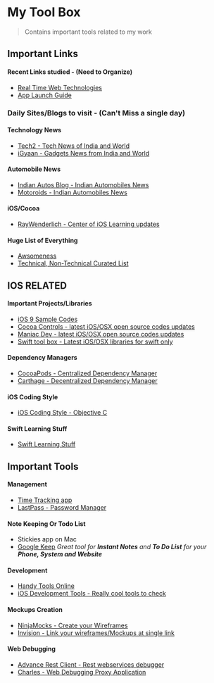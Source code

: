 # My Tool Box
>Contains important tools related to my work

## Important Links

#### Recent Links studied - (Need to Organize)
- [Real Time Web Technologies](http://www.leggetter.co.uk/real-time-web-technologies-guide/)
- [App Launch Guide](https://github.com/adamwulf/app-launch-guide?utm_source=ios%20dev%20tools&utm_medium=website&utm_campaign=ios%20dev%20tools&at=11lvzs&ct=ios%20dev%20tools)

### Daily Sites/Blogs to visit  - (Can't Miss a single day)

#### Technology News
- [Tech2 - Tech News of India and World](http://tech.firstpost.com/)
- [iGyaan - Gadgets News from India and World](http://www.igyaan.in/)
 
#### Automobile News
- [Indian Autos Blog - Indian Automobiles News](http://indianautosblog.com/)
- [Motoroids - Indian Automobiles News](http://www.motoroids.com/)

#### iOS/Cocoa
- [RayWenderlich - Center of iOS Learning updates](http://www.raywenderlich.com/)


#### Huge List of Everything
- [Awsomeness](https://github.com/t3chnoboy/awesome-awesome-awesome)
- [Technical, Non-Technical Curated List](https://github.com/jnv/lists)

## IOS RELATED

#### Important Projects/Libraries
- [iOS 9 Sample Codes](https://github.com/shu223/iOS-9-Sampler)
- [Cocoa Controls - latest iOS/OSX open source codes updates](https://www.cocoacontrols.com)
- [Maniac Dev - latest iOS/OSX open source codes updates](https://maniacdev.com/)
- [Swift tool box - Latest iOS/OSX libraries for swift only](http://www.swifttoolbox.io/)

#### Dependency Managers
- [CocoaPods - Centralized Dependency Manager](https://cocoapods.org/)
- [Carthage - Decentralized Dependency Manager](https://github.com/Carthage/Carthage)


#### iOS Coding Style
- [iOS Coding Style - Objective C](https://github.com/abhimanyujindal10/MyToolBox/blob/master/iOS%20Coding%20Style%20-%20Objective%20C.md)

#### Swift Learning Stuff
- [Swift Learning Stuff](https://github.com/abhimanyujindal10/MyToolBox/blob/master/Swift%20Learning%20Stuff.md)

## Important Tools

#### Management
- [Time Tracking app](https://trackingtime.co/)
- [LastPass - Password Manager](https://lastpass.com/)

#### Note Keeping Or Todo List
- Stickies app on Mac
- [Google Keep](http://keep.google.com) _Great tool for **Instant Notes** and **To Do List** for your **Phone, System and Website**_


#### Development
- [Handy Tools Online](http://gimenete.github.io/devtoolbelt/)
- [iOS Development Tools - Really cool tools to check](https://iosdev.tools/)

#### Mockups Creation
- [NinjaMocks - Create your Wireframes](http://ninjamock.com/)
- [Invision - Link your wireframes/Mockups at single link](http://www.invisionapp.com/)
 
#### Web Debugging
- [Advance Rest Client - Rest webservices debugger](https://chrome.google.com/webstore/detail/advanced-rest-client/hgmloofddffdnphfgcellkdfbfbjeloo)
- [Charles - Web Debugging Proxy Application](https://www.charlesproxy.com/)




